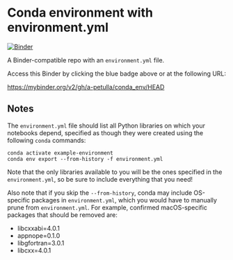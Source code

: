 # Conda environment with environment.yml

[![Binder](http://mybinder.org/badge_logo.svg)](https://mybinder.org/v2/gh/a-petulla/conda_env/HEAD)

A Binder-compatible repo with an `environment.yml` file.

Access this Binder by clicking the blue badge above or at the following URL:

https://mybinder.org/v2/gh/a-petulla/conda_env/HEAD

## Notes
The `environment.yml` file should list all Python libraries on which your notebooks
depend, specified as though they were created using the following `conda` commands:

```
conda activate example-environment
conda env export --from-history -f environment.yml
```

Note that the only libraries available to you will be the ones specified in
the `environment.yml`, so be sure to include everything that you need! 

Also note that if you skip the `--from-history`, conda may include OS-specific
packages in `environment.yml`, which you would have to manually prune from
`environment.yml`.  For example, confirmed macOS-specific packages that should
be removed are:

* libcxxabi=4.0.1
* appnope=0.1.0
* libgfortran=3.0.1
* libcxx=4.0.1
